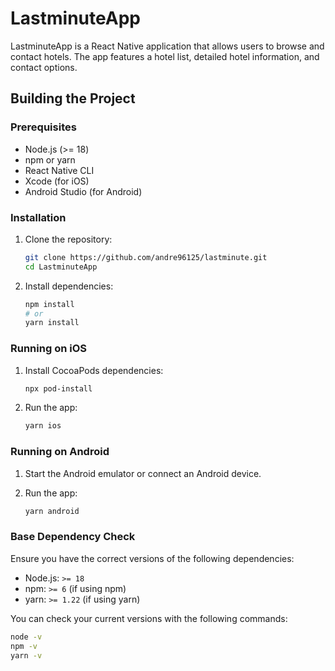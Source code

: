 # LastminuteApp

LastminuteApp is a React Native application that allows users to browse and contact hotels. The app features a hotel list, detailed hotel information, and contact options.

## Building the Project

### Prerequisites

- Node.js (>= 18)
- npm or yarn
- React Native CLI
- Xcode (for iOS)
- Android Studio (for Android)

### Installation

1. Clone the repository:

   ```sh
   git clone https://github.com/andre96125/lastminute.git
   cd LastminuteApp
   ```

2. Install dependencies:
   ```sh
   npm install
   # or
   yarn install
   ```

### Running on iOS

1. Install CocoaPods dependencies:

   ```sh
   npx pod-install
   ```

2. Run the app:
   ```sh
   yarn ios
   ```

### Running on Android

1. Start the Android emulator or connect an Android device.

2. Run the app:
   ```sh
   yarn android
   ```

### Base Dependency Check

Ensure you have the correct versions of the following dependencies:

- Node.js: `>= 18`
- npm: `>= 6` (if using npm)
- yarn: `>= 1.22` (if using yarn)

You can check your current versions with the following commands:

```sh
node -v
npm -v
yarn -v
```
